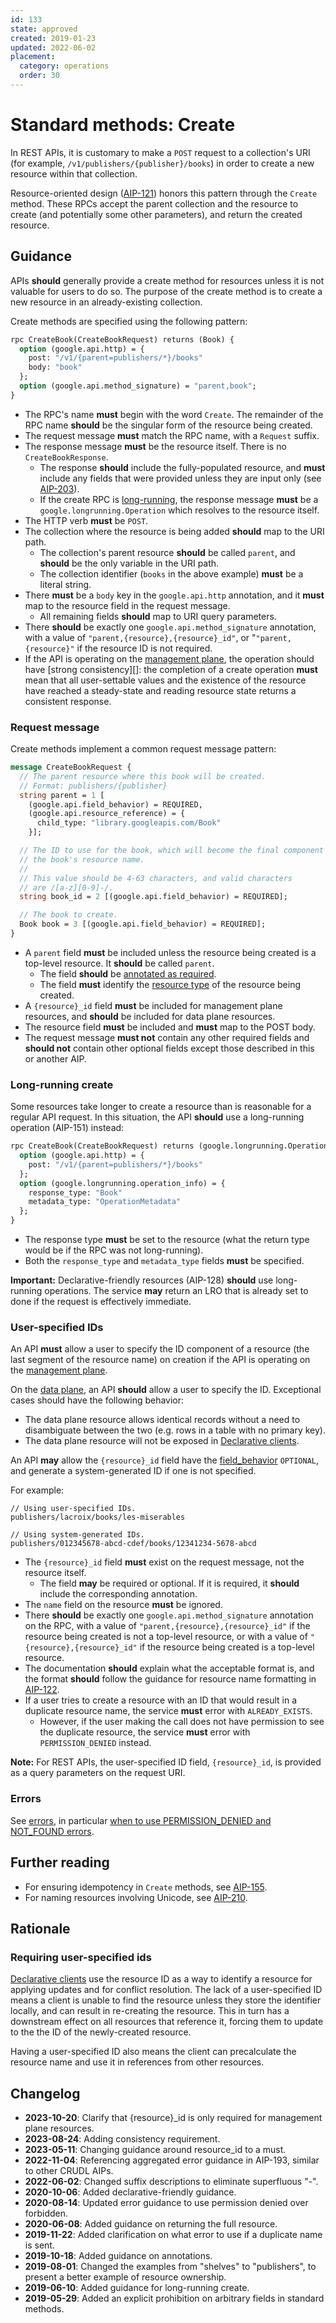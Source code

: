 ```yaml
---
id: 133
state: approved
created: 2019-01-23
updated: 2022-06-02
placement:
  category: operations
  order: 30
---
```


# Standard methods: Create

In REST APIs, it is customary to make a `POST` request to a collection's URI
(for example, `/v1/publishers/{publisher}/books`) in order to create a new
resource within that collection.

Resource-oriented design ([AIP-121][]) honors this pattern through the `Create`
method. These RPCs accept the parent collection and the resource to create (and
potentially some other parameters), and return the created resource.

## Guidance

APIs **should** generally provide a create method for resources unless it is
not valuable for users to do so. The purpose of the create method is to create
a new resource in an already-existing collection.

Create methods are specified using the following pattern:

```proto
rpc CreateBook(CreateBookRequest) returns (Book) {
  option (google.api.http) = {
    post: "/v1/{parent=publishers/*}/books"
    body: "book"
  };
  option (google.api.method_signature) = "parent,book";
}
```

- The RPC's name **must** begin with the word `Create`. The remainder of the
  RPC name **should** be the singular form of the resource being created.
- The request message **must** match the RPC name, with a `Request` suffix.
- The response message **must** be the resource itself. There is no
  `CreateBookResponse`.
  - The response **should** include the fully-populated resource, and **must**
    include any fields that were provided unless they are input only (see
    [AIP-203][]).
  - If the create RPC is [long-running](#long-running-create), the response
    message **must** be a `google.longrunning.Operation` which resolves to the
    resource itself.
- The HTTP verb **must** be `POST`.
- The collection where the resource is being added **should** map to the URI
  path.
  - The collection's parent resource **should** be called `parent`, and
    **should** be the only variable in the URI path.
  - The collection identifier (`books` in the above example) **must** be
    a literal string.
- There **must** be a `body` key in the `google.api.http` annotation, and it
  **must** map to the resource field in the request message.
  - All remaining fields **should** map to URI query parameters.
- There **should** be exactly one `google.api.method_signature` annotation,
  with a value of `"parent,{resource},{resource}_id"`, or "`"parent,{resource}"`
  if the resource ID is not required.
- If the API is operating on the [management plane][], the operation should have
  [strong consistency][]: the completion of a create operation **must** mean
  that all user-settable values and the existence of the resource have reached a
  steady-state and reading resource state returns a consistent response.

### Request message

Create methods implement a common request message pattern:

```proto
message CreateBookRequest {
  // The parent resource where this book will be created.
  // Format: publishers/{publisher}
  string parent = 1 [
    (google.api.field_behavior) = REQUIRED,
    (google.api.resource_reference) = {
      child_type: "library.googleapis.com/Book"
    }];

  // The ID to use for the book, which will become the final component of
  // the book's resource name.
  //
  // This value should be 4-63 characters, and valid characters
  // are /[a-z][0-9]-/.
  string book_id = 2 [(google.api.field_behavior) = REQUIRED];

  // The book to create.
  Book book = 3 [(google.api.field_behavior) = REQUIRED];
}
```

- A `parent` field **must** be included unless the resource being created is a
  top-level resource. It **should** be called `parent`.
  - The field **should** be [annotated as required][aip-203].
  - The field **must** identify the [resource type][aip-123] of the resource
    being created.
- A `{resource}_id` field **must** be included for management plane resources,
  and **should** be included for data plane resources.
- The resource field **must** be included and **must** map to the POST body.
- The request message **must not** contain any other required fields and
  **should not** contain other optional fields except those described in this
  or another AIP.

### Long-running create

Some resources take longer to create a resource than is reasonable for a
regular API request. In this situation, the API **should** use a long-running
operation (AIP-151) instead:

```proto
rpc CreateBook(CreateBookRequest) returns (google.longrunning.Operation) {
  option (google.api.http) = {
    post: "/v1/{parent=publishers/*}/books"
  };
  option (google.longrunning.operation_info) = {
    response_type: "Book"
    metadata_type: "OperationMetadata"
  };
}
```

- The response type **must** be set to the resource (what the return type would
  be if the RPC was not long-running).
- Both the `response_type` and `metadata_type` fields **must** be specified.

**Important:** Declarative-friendly resources (AIP-128) **should** use
long-running operations. The service **may** return an LRO that is already set
to done if the request is effectively immediate.

### User-specified IDs

An API **must** allow a user to specify the ID component of a resource (the last
segment of the resource name) on creation if the API is operating on the
[management plane][].

On the [data plane][], an API **should** allow a user to specify the ID.
Exceptional cases should have the following behavior:

- The data plane resource allows identical records without a need to
  disambiguate between the two (e.g. rows in a table with no primary key).
- The data plane resource will not be exposed in [Declarative clients][].

An API
**may** allow the `{resource}_id` field have the [field_behavior][] `OPTIONAL`,
and generate a system-generated ID if one is not specified.

For example:

```
// Using user-specified IDs.
publishers/lacroix/books/les-miserables

// Using system-generated IDs.
publishers/012345678-abcd-cdef/books/12341234-5678-abcd
```

- The `{resource}_id` field **must** exist on the request message, not the
  resource itself.
  - The field **may** be required or optional. If it is required, it **should**
    include the corresponding annotation.
- The `name` field on the resource **must** be ignored.
- There **should** be exactly one `google.api.method_signature` annotation on
  the RPC, with a value of `"parent,{resource},{resource}_id"` if the resource
  being created is not a top-level resource, or with a value of
  `"{resource},{resource}_id"` if the resource being created is a top-level
  resource.
- The documentation **should** explain what the acceptable format is, and the
  format **should** follow the guidance for resource name formatting in
  [AIP-122][].
- If a user tries to create a resource with an ID that would result in a
  duplicate resource name, the service **must** error with `ALREADY_EXISTS`.
  - However, if the user making the call does not have permission to see the
    duplicate resource, the service **must** error with `PERMISSION_DENIED`
    instead.

**Note:** For REST APIs, the user-specified ID field, `{resource}_id`,
is provided as a query parameters on the request URI.

### Errors

See [errors][], in particular [when to use PERMISSION_DENIED and
NOT_FOUND errors][permission-denied].

## Further reading

- For ensuring idempotency in `Create` methods, see [AIP-155][].
- For naming resources involving Unicode, see [AIP-210][].

## Rationale

### Requiring user-specified ids

[Declarative clients][] use the resource ID as a way to identify a resource for
applying updates and for conflict resolution. The lack of a user-specified ID
means a client is unable to find the resource unless they store the identifier
locally, and can result in re-creating the resource. This in turn has a
downstream effect on all resources that reference it, forcing them to update to
the the ID of the newly-created resource.

Having a user-specified ID also means the client can precalculate the resource
name and use it in references from other resources.

[aip-121]: ./0121.md
[aip-122]: ./0122.md
[aip-123]: ./0123.md
[aip-155]: ./0155.md
[aip-203]: ./0203.md
[aip-210]: ./0210.md
[data plane]: ./0111.md#data-plane
[management plane]: ./0111.md#management-plane
[errors]: ./0193.md
[field_behavior]: ./203.md
[Declarative clients]: ./0009.md#declarative-clients
[permission-denied]: ./0193.md#permission-denied
[strongly consistent]: ./0121.md#strong-consistency

## Changelog

- **2023-10-20**: Clarify that {resource}_id is only required for management plane resources.
- **2023-08-24**: Adding consistency requirement.
- **2023-05-11**: Changing guidance around resource_id to a must.
- **2022-11-04**: Referencing aggregated error guidance in AIP-193, similar to
  other CRUDL AIPs.
- **2022-06-02**: Changed suffix descriptions to eliminate superfluous "-".
- **2020-10-06**: Added declarative-friendly guidance.
- **2020-08-14**: Updated error guidance to use permission denied over
  forbidden.
- **2020-06-08**: Added guidance on returning the full resource.
- **2019-11-22**: Added clarification on what error to use if a duplicate name
  is sent.
- **2019-10-18**: Added guidance on annotations.
- **2019-08-01**: Changed the examples from "shelves" to "publishers", to
  present a better example of resource ownership.
- **2019-06-10**: Added guidance for long-running create.
- **2019-05-29**: Added an explicit prohibition on arbitrary fields in standard
  methods.
